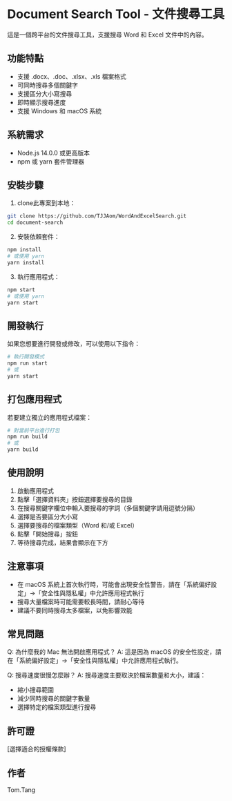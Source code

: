 # Document Search Tool - 文件搜尋工具

這是一個跨平台的文件搜尋工具，支援搜尋 Word 和 Excel 文件中的內容。

## 功能特點

- 支援 .docx、.doc、.xlsx、.xls 檔案格式
- 可同時搜尋多個關鍵字
- 支援區分大小寫搜尋
- 即時顯示搜尋進度
- 支援 Windows 和 macOS 系統

## 系統需求

- Node.js 14.0.0 或更高版本
- npm 或 yarn 套件管理器

## 安裝步驟

1. clone此專案到本地：
```bash
git clone https://github.com/TJJAom/WordAndExcelSearch.git
cd document-search
```

2. 安裝依賴套件：
```bash
npm install
# 或使用 yarn
yarn install
```

3. 執行應用程式：
```bash
npm start
# 或使用 yarn
yarn start
```

## 開發執行

如果您想要進行開發或修改，可以使用以下指令：

```bash
# 執行開發模式
npm run start
# 或
yarn start
```

## 打包應用程式

若要建立獨立的應用程式檔案：

```bash
# 對當前平台進行打包
npm run build
# 或
yarn build
```

## 使用說明

1. 啟動應用程式
2. 點擊「選擇資料夾」按鈕選擇要搜尋的目錄
3. 在搜尋關鍵字欄位中輸入要搜尋的字詞（多個關鍵字請用逗號分隔）
4. 選擇是否要區分大小寫
5. 選擇要搜尋的檔案類型（Word 和/或 Excel）
6. 點擊「開始搜尋」按鈕
7. 等待搜尋完成，結果會顯示在下方

## 注意事項

- 在 macOS 系統上首次執行時，可能會出現安全性警告，請在「系統偏好設定」→「安全性與隱私權」中允許應用程式執行
- 搜尋大量檔案時可能需要較長時間，請耐心等待
- 建議不要同時搜尋太多檔案，以免影響效能

## 常見問題

Q: 為什麼我的 Mac 無法開啟應用程式？
A: 這是因為 macOS 的安全性設定，請在「系統偏好設定」→「安全性與隱私權」中允許應用程式執行。

Q: 搜尋速度很慢怎麼辦？
A: 搜尋速度主要取決於檔案數量和大小，建議：
- 縮小搜尋範圍
- 減少同時搜尋的關鍵字數量
- 選擇特定的檔案類型進行搜尋

## 許可證

[選擇適合的授權條款]

## 作者

Tom.Tang

